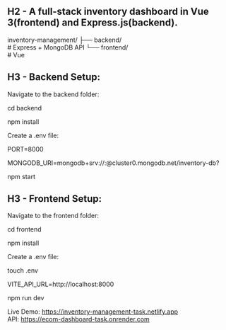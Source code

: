 ## H2 - A full-stack inventory dashboard in Vue 3(frontend) and Express.js(backend).

inventory-management/
├── backend/     
         # Express + MongoDB API
└── frontend/     
         # Vue

## H3 - Backend Setup:

Navigate to the backend folder:

cd backend

npm install

Create a .env file:
<!-- .env file -->
PORT=8000

MONGODB_URI=mongodb+srv://<username>:<password>@cluster0.mongodb.net/inventory-db?
<!-- .Start the server -->
npm start

## H3 - Frontend Setup:

Navigate to the frontend folder:

cd frontend

npm install

Create a .env file:

touch .env
<!-- .env file -->
VITE_API_URL=http://localhost:8000
<!-- .Start the server -->
npm run dev

Live Demo: https://inventory-management-task.netlify.app  
API: https://ecom-dashboard-task.onrender.com